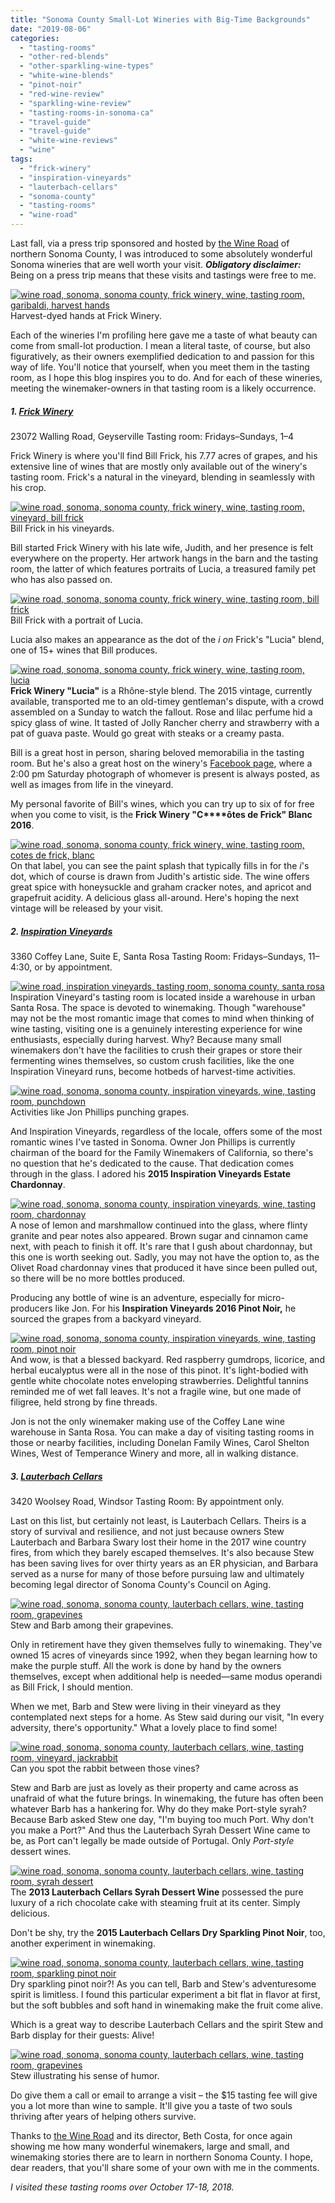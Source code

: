 ```yaml
---
title: "Sonoma County Small-Lot Wineries with Big-Time Backgrounds"
date: "2019-08-06"
categories:
  - "tasting-rooms"
  - "other-red-blends"
  - "other-sparkling-wine-types"
  - "white-wine-blends"
  - "pinot-noir"
  - "red-wine-review"
  - "sparkling-wine-review"
  - "tasting-rooms-in-sonoma-ca"
  - "travel-guide"
  - "travel-guide"
  - "white-wine-reviews"
  - "wine"
tags:
  - "frick-winery"
  - "inspiration-vineyards"
  - "lauterbach-cellars"
  - "sonoma-county"
  - "tasting-rooms"
  - "wine-road"
---
```


Last fall, via a press trip sponsored and hosted by [the Wine Road](https://www.wineroad.com/) of northern Sonoma County, I was introduced to some absolutely wonderful Sonoma wineries that are well worth your visit. **_Obligatory disclaimer:_** Being on a press trip means that these visits and tastings were free to me.




<div class="caption">

[![wine road, sonoma, sonoma county, frick winery, wine, tasting room, garibaldi, harvest hands](https://thegourmez-wpmedia.s3.amazonaws.com/2019/08/WineRoad-034-500x330.jpg)](https://thegourmez-wpmedia.s3.amazonaws.com/2019/08/WineRoad-034.jpg) Harvest-dyed hands at Frick Winery.</div>


Each of the wineries I'm profiling here gave me a taste of what beauty can come from small-lot production. I mean a literal taste, of course, but also figuratively, as their owners exemplified dedication to and passion for this way of life. You'll notice that yourself, when you meet them in the tasting room, as I hope this blog inspires you to do. And for each of these wineries, meeting the winemaker-owners in that tasting room is a likely occurrence.

##### 1\. [Frick Winery](https://frickwinestore.com/)

23072 Walling Road, Geyserville Tasting room: Fridays–Sundays, 1–4

Frick Winery is where you'll find Bill Frick, his 7.77 acres of grapes, and his extensive line of wines that are mostly only available out of the winery's tasting room. Frick's a natural in the vineyard, blending in seamlessly with his crop.




<div class="caption">

[![wine road, sonoma, sonoma county, frick winery, wine, tasting room, vineyard, bill frick](https://thegourmez-wpmedia.s3.amazonaws.com/2019/08/WineRoad-007-500x359.jpg)](https://thegourmez-wpmedia.s3.amazonaws.com/2019/08/WineRoad-007.jpg) Bill Frick in his vineyards.</div>


Bill started Frick Winery with his late wife, Judith, and her presence is felt everywhere on the property. Her artwork hangs in the barn and the tasting room, the latter of which features portraits of Lucia, a treasured family pet who has also passed on.




<div class="caption">

[![wine road, sonoma, sonoma county, frick winery, wine, tasting room, bill frick](https://thegourmez-wpmedia.s3.amazonaws.com/2019/08/WineRoad-026-500x334.jpg)](https://thegourmez-wpmedia.s3.amazonaws.com/2019/08/WineRoad-026.jpg) Bill Frick with a portrait of Lucia.</div>


Lucia also makes an appearance as the dot of the _i on_ Frick's "Lucia" blend, one of 15+ wines that Bill produces.

[![wine road, sonoma, sonoma county, frick winery, wine, tasting room, lucia](https://thegourmez-wpmedia.s3.amazonaws.com/2019/08/WineRoad-031-375x500.jpg)](https://thegourmez-wpmedia.s3.amazonaws.com/2019/08/WineRoad-031.jpg)**Frick Winery "Lucia"** is a Rhône-style blend. The 2015 vintage, currently available, transported me to an old-timey gentleman's dispute, with a crowd assembled on a Sunday to watch the fallout. Rose and lilac perfume hid a spicy glass of wine. It tasted of Jolly Rancher cherry and strawberry with a pat of guava paste. Would go great with steaks or a creamy pasta.

Bill is a great host in person, sharing beloved memorabilia in the tasting room. But he's also a great host on the winery's [Facebook page](https://www.facebook.com/pg/FrickWines/posts/), where a 2:00 pm Saturday photograph of whomever is present is always posted, as well as images from life in the vineyard.

My personal favorite of Bill's wines, which you can try up to six of for free when you come to visit, is the **Frick Winery "C****ôtes de Frick" Blanc 2016**.

[![wine road, sonoma, sonoma county, frick winery, wine, tasting room, cotes de frick, blanc](https://thegourmez-wpmedia.s3.amazonaws.com/2019/08/WineRoad-028-375x500.jpg)](https://thegourmez-wpmedia.s3.amazonaws.com/2019/08/WineRoad-028.jpg)On that label, you can see the paint splash that typically fills in for the _i_'s dot, which of course is drawn from Judith's artistic side. The wine offers great spice with honeysuckle and graham cracker notes, and apricot and grapefruit acidity. A delicious glass all-around. Here's hoping the next vintage will be released by your visit.

##### 2\. [Inspiration Vineyards](https://www.inspirationvineyards.com/)

3360 Coffey Lane, Suite E, Santa Rosa Tasting Room: Fridays–Sundays, 11–4:30, or by appointment.

[![wine road, inspiration vineyards, tasting room, sonoma county, santa rosa](https://thegourmez-wpmedia.s3.amazonaws.com/2019/08/WineRoad-227-500x334.jpg)](https://thegourmez-wpmedia.s3.amazonaws.com/2019/08/WineRoad-227.jpg)Inspiration Vineyard's tasting room is located inside a warehouse in urban Santa Rosa. The space is devoted to winemaking. Though "warehouse" may not be the most romantic image that comes to mind when thinking of wine tasting, visiting one is a genuinely interesting experience for wine enthusiasts, especially during harvest. Why? Because many small winemakers don't have the facilities to crush their grapes or store their fermenting wines themselves, so custom crush facilities, like the one Inspiration Vineyard runs, become hotbeds of harvest-time activities.




<div class="caption">

[![wine road, sonoma, sonoma county, inspiration vineyards, wine, tasting room, punchdown](https://thegourmez-wpmedia.s3.amazonaws.com/2019/08/WineRoad-231-500x334.jpg)](https://thegourmez-wpmedia.s3.amazonaws.com/2019/08/WineRoad-231.jpg) Activities like Jon Phillips punching grapes.</div>


And Inspiration Vineyards, regardless of the locale, offers some of the most romantic wines I've tasted in Sonoma. Owner Jon Phillips is currently chairman of the board for the Family Winemakers of California, so there's no question that he's dedicated to the cause. That dedication comes through in the glass. I adored his **2015 Inspiration Vineyards Estate Chardonnay**.

[![wine road, sonoma, sonoma county, inspiration vineyards, wine, tasting room, chardonnay](https://thegourmez-wpmedia.s3.amazonaws.com/2019/08/WineRoad-243-375x500.jpg)](https://thegourmez-wpmedia.s3.amazonaws.com/2019/08/WineRoad-243.jpg)A nose of lemon and marshmallow continued into the glass, where flinty granite and pear notes also appeared. Brown sugar and cinnamon came next, with peach to finish it off. It's rare that I gush about chardonnay, but this one is worth seeking out. Sadly, you may not have the option to, as the Olivet Road chardonnay vines that produced it have since been pulled out, so there will be no more bottles produced.

Producing any bottle of wine is an adventure, especially for micro-producers like Jon. For his **Inspiration Vineyards 2016 Pinot Noir,** he sourced the grapes from a backyard vineyard.

[![wine road, sonoma, sonoma county, inspiration vineyards, wine, tasting room, pinot noir](https://thegourmez-wpmedia.s3.amazonaws.com/2019/08/WineRoad-238-334x500.jpg)](https://thegourmez-wpmedia.s3.amazonaws.com/2019/08/WineRoad-238.jpg)And wow, is that a blessed backyard. Red raspberry gumdrops, licorice, and herbal eucalyptus were all in the nose of this pinot. It's light-bodied with gentle white chocolate notes enveloping strawberries. Delightful tannins reminded me of wet fall leaves. It's not a fragile wine, but one made of filigree, held strong by fine threads.

Jon is not the only winemaker making use of the Coffey Lane wine warehouse in Santa Rosa. You can make a day of visiting tasting rooms in those or nearby facilities, including Donelan Family Wines, Carol Shelton Wines, West of Temperance Winery and more, all in walking distance.

##### 3\. [Lauterbach Cellars](http://www.lauterbachcellars.com/)

3420 Woolsey Road, Windsor Tasting Room: By appointment only.

Last on this list, but certainly not least, is Lauterbach Cellars. Theirs is a story of survival and resilience, and not just because owners Stew Lauterbach and Barbara Swary lost their home in the 2017 wine country fires, from which they barely escaped themselves. It's also because Stew has been saving lives for over thirty years as an ER physician, and Barbara served as a nurse for many of those before pursuing law and ultimately becoming legal director of Sonoma County's Council on Aging.




<div class="caption">

[![wine road, sonoma, sonoma county, lauterbach cellars, wine, tasting room, grapevines](https://thegourmez-wpmedia.s3.amazonaws.com/2019/08/WineRoad-269-500x334.jpg)](https://thegourmez-wpmedia.s3.amazonaws.com/2019/08/WineRoad-269.jpg) Stew and Barb among their grapevines.</div>


Only in retirement have they given themselves fully to winemaking. They've owned 15 acres of vineyards since 1992, when they began learning how to make the purple stuff. All the work is done by hand by the owners themselves, except when additional help is needed—same modus operandi as Bill Frick, I should mention.

When we met, Barb and Stew were living in their vineyard as they contemplated next steps for a home. As Stew said during our visit, "In every adversity, there's opportunity." What a lovely place to find some!




<div class="caption">

[![wine road, sonoma, sonoma county, lauterbach cellars, wine, tasting room, vineyard, jackrabbit](https://thegourmez-wpmedia.s3.amazonaws.com/2019/08/WineRoad-246-500x446.jpg)](https://thegourmez-wpmedia.s3.amazonaws.com/2019/08/WineRoad-246.jpg) Can you spot the rabbit between those vines?</div>


Stew and Barb are just as lovely as their property and came across as unafraid of what the future brings. In winemaking, the future has often been whatever Barb has a hankering for. Why do they make Port-style syrah? Because Barb asked Stew one day, "I'm buying too much Port. Why don't you make a Port?" And thus the Lauterbach Syrah Dessert Wine came to be, as Port can't legally be made outside of Portugal. Only _Port-style_ dessert wines.

[![wine road, sonoma, sonoma county, lauterbach cellars, wine, tasting room, syrah dessert](https://thegourmez-wpmedia.s3.amazonaws.com/2019/08/WineRoad-266-375x500.jpg)](https://thegourmez-wpmedia.s3.amazonaws.com/2019/08/WineRoad-266.jpg)The **2013 Lauterbach Cellars Syrah Dessert Wine** possessed the pure luxury of a rich chocolate cake with steaming fruit at its center. Simply delicious.

Don't be shy, try the **2015 Lauterbach Cellars Dry Sparkling Pinot Noir**, too, another experiment in winemaking.

[![wine road, sonoma, sonoma county, lauterbach cellars, wine, tasting room, sparkling pinot noir](https://thegourmez-wpmedia.s3.amazonaws.com/2019/08/WineRoad-263-500x454.jpg)](https://thegourmez-wpmedia.s3.amazonaws.com/2019/08/WineRoad-263.jpg)Dry sparkling pinot noir?! As you can tell, Barb and Stew's adventuresome spirit is limitless. I found this particular experiment a bit flat in flavor at first, but the soft bubbles and soft hand in winemaking make the fruit come alive.

Which is a great way to describe Lauterbach Cellars and the spirit Stew and Barb display for their guests: Alive!




<div class="caption">

[![wine road, sonoma, sonoma county, lauterbach cellars, wine, tasting room, grapevines](https://thegourmez-wpmedia.s3.amazonaws.com/2019/08/WineRoad-268-500x334.jpg)](https://thegourmez-wpmedia.s3.amazonaws.com/2019/08/WineRoad-268.jpg) Stew illustrating his sense of humor.</div>


Do give them a call or email to arrange a visit – the $15 tasting fee will give you a lot more than wine to sample. It'll give you a taste of two souls thriving after years of helping others survive.

Thanks to [the Wine Road](https://www.wineroad.com/) and its director, Beth Costa, for once again showing me how many wonderful winemakers, large and small, and winemaking stories there are to learn in northern Sonoma County. I hope, dear readers, that you'll share some of your own with me in the comments.

_I visited these tasting rooms over October 17-18, 2018._
